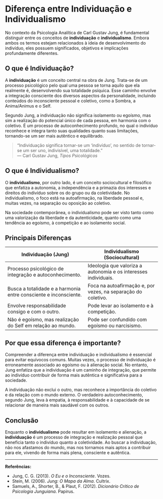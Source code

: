 
# Diferença entre Individuação e Individualismo

No contexto da Psicologia Analítica de Carl Gustav Jung, é fundamental distinguir entre os conceitos de **individuação** e **individualismo**. Embora ambos os termos estejam relacionados à ideia de desenvolvimento do indivíduo, eles possuem significados, objetivos e implicações profundamente diferentes.

## O que é Individuação?

A **individuação** é um conceito central na obra de Jung. Trata-se de um processo psicológico pelo qual uma pessoa se torna aquilo que ela realmente é, desenvolvendo sua totalidade psíquica. Esse caminho envolve a integração consciente dos diversos aspectos da personalidade, incluindo conteúdos do inconsciente pessoal e coletivo, como a Sombra, a Anima/Animus e o Self.

Segundo Jung, a individuação não significa isolamento ou egoísmo, mas sim a realização do potencial único de cada pessoa, em harmonia com o coletivo. É um processo de autoconhecimento profundo, no qual o indivíduo reconhece e integra tanto suas qualidades quanto suas limitações, tornando-se um ser mais autêntico e equilibrado.

> “Individuação significa tornar-se um ‘indivíduo’, no sentido de tornar-se um ser uno, indivisível, uma totalidade.”  
> — Carl Gustav Jung, *Tipos Psicológicos*

## O que é Individualismo?

O **individualismo**, por outro lado, é um conceito sociocultural e filosófico que enfatiza a autonomia, a independência e a primazia dos interesses e direitos do indivíduo sobre os do grupo ou da coletividade. No individualismo, o foco está na autoafirmação, na liberdade pessoal e, muitas vezes, na separação ou oposição ao coletivo.

Na sociedade contemporânea, o individualismo pode ser visto tanto como uma valorização da liberdade e da autenticidade, quanto como uma tendência ao egoísmo, à competição e ao isolamento social.

## Principais Diferenças

| Individuação (Jung) | Individualismo (Sociocultural) |
|---------------------|-------------------------------|
| Processo psicológico de integração e autoconhecimento. | Ideologia que valoriza a autonomia e os interesses individuais. |
| Busca a totalidade e a harmonia entre consciente e inconsciente. | Foca na autoafirmação e, por vezes, na separação do coletivo. |
| Envolve responsabilidade consigo e com o outro. | Pode levar ao isolamento e à competição. |
| Não é egoísmo, mas realização do Self em relação ao mundo. | Pode ser confundido com egoísmo ou narcisismo. |

## Por que essa diferença é importante?

Compreender a diferença entre individuação e individualismo é essencial para evitar equívocos comuns. Muitas vezes, o processo de individuação é erroneamente associado ao egoísmo ou à alienação social. No entanto, Jung enfatiza que a individuação é um caminho de integração, que permite ao indivíduo contribuir de forma mais autêntica e significativa para a sociedade.

A individuação não exclui o outro, mas reconhece a importância do coletivo e da relação com o mundo externo. O verdadeiro autoconhecimento, segundo Jung, leva à empatia, à responsabilidade e à capacidade de se relacionar de maneira mais saudável com os outros.

## Conclusão

Enquanto o **individualismo** pode resultar em isolamento e alienação, a **individuação** é um processo de integração e realização pessoal que beneficia tanto o indivíduo quanto a coletividade. Ao buscar a individuação, não nos afastamos do mundo, mas nos tornamos mais aptos a contribuir para ele, vivendo de forma mais plena, consciente e autêntica.

---
**Referências:**
- Jung, C. G. (2013). *O Eu e o Inconsciente*. Vozes.
- Stein, M. (2006). *Jung: O Mapa da Alma*. Cultrix.
- Samuels, A., Shorter, B., & Plaut, F. (2012). *Dicionário Crítico de Psicologia Junguiana*. Papirus.
```
